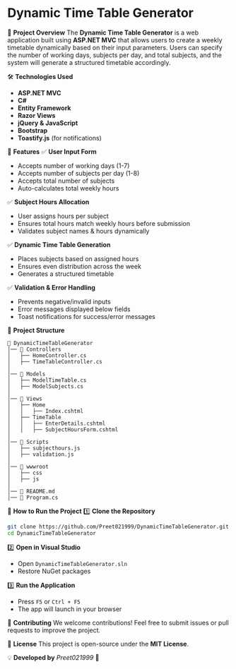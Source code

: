 # Dynamic Time Table Generator

📌 **Project Overview**
The **Dynamic Time Table Generator** is a web application built using **ASP.NET MVC** that allows users to create a weekly timetable dynamically based on their input parameters. Users can specify the number of working days, subjects per day, and total subjects, and the system will generate a structured timetable accordingly.

🛠️ **Technologies Used**
- **ASP.NET MVC**
- **C#**
- **Entity Framework**
- **Razor Views**
- **jQuery & JavaScript**
- **Bootstrap**
- **Toastify.js** (for notifications)

🚀 **Features**
✅ **User Input Form**
- Accepts number of working days (1-7)
- Accepts number of subjects per day (1-8)
- Accepts total number of subjects
- Auto-calculates total weekly hours

✅ **Subject Hours Allocation**
- User assigns hours per subject
- Ensures total hours match weekly hours before submission
- Validates subject names & hours dynamically

✅ **Dynamic Time Table Generation**
- Places subjects based on assigned hours
- Ensures even distribution across the week
- Generates a structured timetable

✅ **Validation & Error Handling**
- Prevents negative/invalid inputs
- Error messages displayed below fields
- Toast notifications for success/error messages

📂 **Project Structure**
```
📂 DynamicTimeTableGenerator
│── 📁 Controllers
│   ├── HomeController.cs
│   ├── TimeTableController.cs
│
│── 📁 Models
│   ├── ModelTimeTable.cs
│   ├── ModelSubjects.cs
│
│── 📁 Views
│   ├── Home
│   │   ├── Index.cshtml
│   ├── TimeTable
│   │   ├── EnterDetails.cshtml
│   │   ├── SubjectHoursForm.cshtml
│
│── 📁 Scripts
│   ├── subjecthours.js
│   ├── validation.js
│
│── 📁 wwwroot
│   ├── css
│   ├── js
│
│── 📄 README.md
│── 📄 Program.cs
```

🎯 **How to Run the Project**
1️⃣ **Clone the Repository**
```sh
git clone https://github.com/Preet021999/DynamicTimeTableGenerator.git
cd DynamicTimeTableGenerator
```

2️⃣ **Open in Visual Studio**
- Open `DynamicTimeTableGenerator.sln`
- Restore NuGet packages

3️⃣ **Run the Application**
- Press `F5` or `Ctrl + F5`
- The app will launch in your browser

🤝 **Contributing**
We welcome contributions! Feel free to submit issues or pull requests to improve the project.

📄 **License**
This project is open-source under the **MIT License**.

💡 **Developed by** *Preet021999* 🚀

